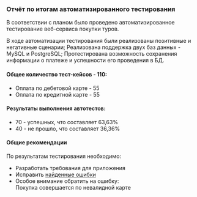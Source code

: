 ### Отчёт по итогам автоматизированного тестирования
В соответствии с планом было проведено автоматизированное тестирование веб-сервиса покупки туров.

В ходе автоматизации тестирования были реализованы позитивные и негативные сценарии;
Реализована поддержка двух баз данных - MySQL и PostgreSQL;
Протестирована возможность сохранения информации о платеже и успешности его проведения в БД.  

#### Общее количество тест-кейсов - 110:  
- Оплата по дебетовой карте - 55  
- Оплата по кредитной карте - 55  

#### Результаты выполнения автотестов:  
- 70 - успешных, что составляет 63,63%  
- 40 - не прошло, что составляет 36,36%

#### Общие рекомендации
По результатам тестирования необходимо:
- Разработать требования для приложения
- Исправить [найденные ошибки](https://github.com/AndresKorvin/qa-diploma-samisusami/issues)
- Особое внимание обратить на ошибку:  
Покупка совершается по невалидной карте